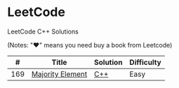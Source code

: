 # LeetCode

LeetCode C++ Solutions

(Notes: "&hearts;" means you need buy a book from Leetcode)

| # | Title | Solution | Difficulty |
|---| ----- | -------- | ---------- |
|169|[Majority Element](https://oj.leetcode.com/problems/majority-element/) | [C++](./LeetCode/majority-element/majority-element.cpp)|Easy|
